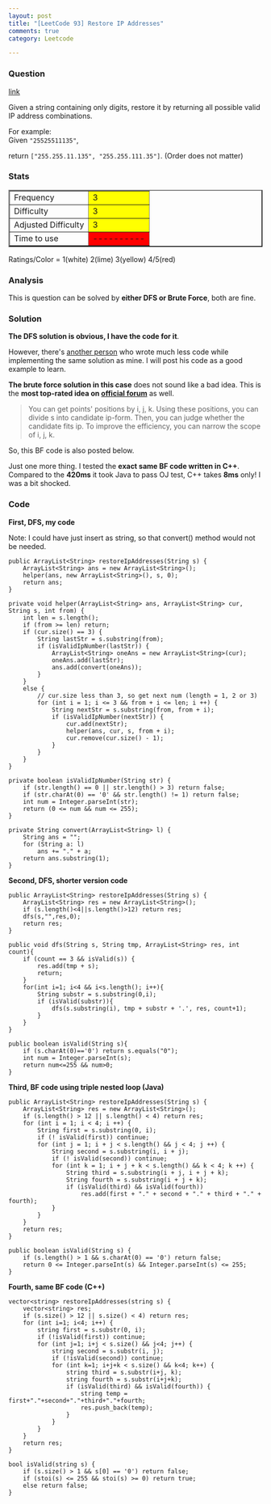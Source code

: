 ```yaml
---
layout: post
title: "[LeetCode 93] Restore IP Addresses"
comments: true
category: Leetcode

---
```



### Question 
[link](https://oj.leetcode.com/problems/restore-ip-addresses/)

<div class="question-content">
            <p></p><p>Given a string containing only digits, restore it by returning all possible valid IP address combinations.</p>

<p>
For example:<br>
Given <code>"25525511135"</code>,
</p>
<p>
return <code>["255.255.11.135", "255.255.111.35"]</code>. (Order does not matter)
</p><p></p>
          </div>

### Stats
<table border="2">
	<tr>
		<td>Frequency</td>
		<td bgcolor="yellow">3</td>
	</tr>
	<tr>
		<td>Difficulty</td>
		<td bgcolor="yellow">3</td>
	</tr>
	<tr>
		<td>Adjusted Difficulty</td>
		<td bgcolor="yellow">3</td>
	</tr>
	<tr>
		<td>Time to use</td>
		<td bgcolor="red">----------</td>
	</tr>
</table>

Ratings/Color = 1(white) 2(lime) 3(yellow) 4/5(red)

### Analysis

This is question can be solved by __either DFS or Brute Force__, both are fine. 

### Solution

__The DFS solution is obvious, I have the code for it__. 

However, there's [another person](http://blog.csdn.net/u011095253/article/details/9158449) who wrote much less code while implementing the same solution as mine. I will post his code as a good example to learn. 

__The brute force solution in this case__ does not sound like a bad idea. This is the __most top-rated idea on [official forum](https://oj.leetcode.com/discuss/77/restore-ip-addresses)__ as well. 

>  You can get points' positions by i, j, k. Using these positions, you can divide s into candidate ip-form. Then, you can judge whether the candidate fits ip. To improve the efficiency, you can narrow the scope of i, j, k. 

So, this BF code is also posted below. 

Just one more thing. I tested the __exact same BF code written in C++__. Compared to the __420ms__ it took Java to pass OJ test, C++ takes __8ms__ only! I was a bit shocked.

### Code

__First, DFS, my code__

Note: I could have just insert as string, so that convert() method would not be needed. 

    public ArrayList<String> restoreIpAddresses(String s) {
        ArrayList<String> ans = new ArrayList<String>();
        helper(ans, new ArrayList<String>(), s, 0);
        return ans;
    }
    
    private void helper(ArrayList<String> ans, ArrayList<String> cur, String s, int from) {
        int len = s.length();
        if (from >= len) return;
        if (cur.size() == 3) {
            String lastStr = s.substring(from);
            if (isValidIpNumber(lastStr)) {
                ArrayList<String> oneAns = new ArrayList<String>(cur);
                oneAns.add(lastStr);
                ans.add(convert(oneAns));
            }
        }
        else {
            // cur.size less than 3, so get next num (length = 1, 2 or 3)
            for (int i = 1; i <= 3 && from + i <= len; i ++) {
                String nextStr = s.substring(from, from + i);
                if (isValidIpNumber(nextStr)) {
                    cur.add(nextStr);
                    helper(ans, cur, s, from + i);
                    cur.remove(cur.size() - 1);
                }
            }
        }
    }
    
    private boolean isValidIpNumber(String str) {
        if (str.length() == 0 || str.length() > 3) return false;
        if (str.charAt(0) == '0' && str.length() != 1) return false;
        int num = Integer.parseInt(str);
        return (0 <= num && num <= 255);
    }
    
    private String convert(ArrayList<String> l) {
        String ans = "";
        for (String a: l)
            ans += "." + a;
        return ans.substring(1);
    }

__Second, DFS, shorter version code__

    public ArrayList<String> restoreIpAddresses(String s) {
        ArrayList<String> res = new ArrayList<String>();  
        if (s.length()<4||s.length()>12) return res;  
        dfs(s,"",res,0);  
        return res;  
    }  
      
    public void dfs(String s, String tmp, ArrayList<String> res, int count){  
        if (count == 3 && isValid(s)) {  
            res.add(tmp + s);  
            return;  
        }  
        for(int i=1; i<4 && i<s.length(); i++){  
            String substr = s.substring(0,i);  
            if (isValid(substr)){  
                dfs(s.substring(i), tmp + substr + '.', res, count+1);  
            }  
        }  
    }  
      
    public boolean isValid(String s){  
        if (s.charAt(0)=='0') return s.equals("0");  
        int num = Integer.parseInt(s);  
        return num<=255 && num>0;  
    }  

__Third, BF code using triple nested loop (Java)__

    public ArrayList<String> restoreIpAddresses(String s) {
        ArrayList<String> res = new ArrayList<String>();  
        if (s.length() > 12 || s.length() < 4) return res;
        for (int i = 1; i < 4; i ++) {
            String first = s.substring(0, i);
            if (! isValid(first)) continue;
            for (int j = 1; i + j < s.length() && j < 4; j ++) {
                String second = s.substring(i, i + j);
                if (! isValid(second)) continue;
                for (int k = 1; i + j + k < s.length() && k < 4; k ++) {
                    String third = s.substring(i + j, i + j + k);
                    String fourth = s.substring(i + j + k);
                    if (isValid(third) && isValid(fourth)) 
                        res.add(first + "." + second + "." + third + "." + fourth);
                }
            }
        }
        return res;
    }  
      
    public boolean isValid(String s) {
        if (s.length() > 1 && s.charAt(0) == '0') return false;
        return 0 <= Integer.parseInt(s) && Integer.parseInt(s) <= 255;  
    }

__Fourth, same BF code (C++)__

    vector<string> restoreIpAddresses(string s) {
        vector<string> res;
        if (s.size() > 12 || s.size() < 4) return res;
        for (int i=1; i<4; i++) {
            string first = s.substr(0, i);
            if (!isValid(first)) continue;
            for (int j=1; i+j < s.size() && j<4; j++) {
                string second = s.substr(i, j);
                if (!isValid(second)) continue;
                for (int k=1; i+j+k < s.size() && k<4; k++) {
                    string third = s.substr(i+j, k);
                    string fourth = s.substr(i+j+k);
                    if (isValid(third) && isValid(fourth)) {
                        string temp = first+"."+second+"."+third+"."+fourth;
                        res.push_back(temp);
                    }
                }
            }
        }
        return res;
    }
    
    bool isValid(string s) {
        if (s.size() > 1 && s[0] == '0') return false;
        if (stoi(s) <= 255 && stoi(s) >= 0) return true;
        else return false;
    }
